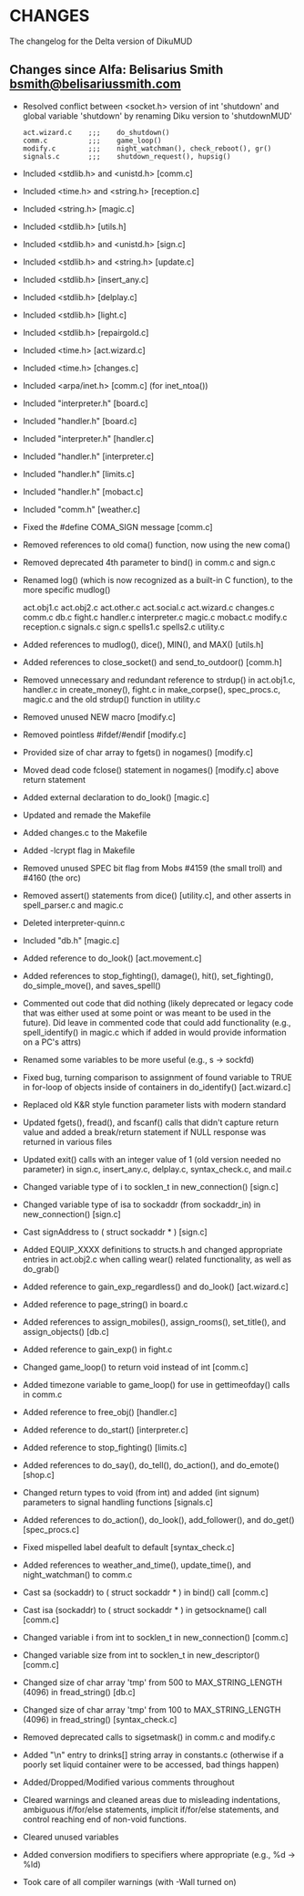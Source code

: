 # CHANGES
The changelog for the Delta version of DikuMUD

## Changes since Alfa:   Belisarius Smith <bsmith@belisariussmith.com>


- Resolved conflict between <socket.h> version of int 'shutdown' and
  global variable 'shutdown' by renaming Diku version to 'shutdownMUD'

      act.wizard.c    ;;;    do_shutdown()
      comm.c          ;;;    game_loop()
      modify.c        ;;;    night_watchman(), check_reboot(), gr()
      signals.c       ;;;    shutdown_request(), hupsig()

- Included <stdlib.h> and <unistd.h> [comm.c]

- Included <time.h> and <string.h>  [reception.c]

- Included <string.h> [magic.c]

- Included <stdlib.h> [utils.h]

- Included <stdlib.h> and <unistd.h> [sign.c]

- Included <stdlib.h> and <string.h> [update.c]

- Included <stdlib.h> [insert_any.c]

- Included <stdlib.h> [delplay.c]

- Included <stdlib.h> [light.c]

- Included <stdlib.h> [repairgold.c]

- Included <time.h>   [act.wizard.c]

- Included <time.h>   [changes.c]

- Included <arpa/inet.h>   [comm.c]   (for inet_ntoa())

- Included "interpreter.h" [board.c]

- Included "handler.h"     [board.c]

- Included "interpreter.h" [handler.c]

- Included "handler.h"     [interpreter.c]

- Included "handler.h"     [limits.c]

- Included "handler.h"     [mobact.c]

- Included "comm.h"        [weather.c]

- Fixed the #define COMA_SIGN message [comm.c]

- Removed references to old coma() function, now using the new coma()

- Removed deprecated 4th parameter to bind() in comm.c and sign.c

- Renamed log() (which is now recognized as a built-in C function), to
  the more specific mudlog()

     act.obj1.c
     act.obj2.c
     act.other.c
     act.social.c
     act.wizard.c
     changes.c
     comm.c
     db.c
     fight.c
     handler.c
     interpreter.c
     magic.c
     mobact.c
     modify.c
     reception.c
     signals.c
     sign.c
     spells1.c
     spells2.c
     utility.c

- Added references to mudlog(), dice(), MIN(), and MAX() [utils.h]

- Added references to close_socket() and send_to_outdoor() [comm.h]

- Removed unnecessary and redundant reference to strdup() in act.obj1.c,
  handler.c in create_money(), fight.c in make_corpse(), spec_procs.c, magic.c and the old strdup() function in utility.c

- Removed unused NEW macro [modify.c]

- Removed pointless #ifdef/#endif [modify.c]

- Provided size of char array to fgets() in nogames() [modify.c]

- Moved dead code fclose() statement in nogames() [modify.c] above return
  statement

- Added external declaration to do_look() [magic.c]

- Updated and remade the Makefile

- Added changes.c to the Makefile

- Added -lcrypt flag in Makefile

- Removed unused SPEC bit flag from Mobs #4159 (the small troll) and #4160 (the orc)

- Removed assert() statements from dice() [utility.c], and other asserts
  in spell_parser.c and magic.c

- Deleted interpreter-quinn.c

- Included "db.h" [magic.c]

- Added reference to do_look() [act.movement.c]

- Added references to stop_fighting(), damage(), hit(), set_fighting(),
  do_simple_move(), and saves_spell()

- Commented out code that did nothing (likely deprecated or legacy code that
  was either used at some point or was meant to be used in the future). Did
  leave in commented code that could add functionality (e.g., spell_identify()
  in magic.c which if added in would provide information on a PC's attrs)

- Renamed some variables to be more useful (e.g., s -> sockfd)

- Fixed bug, turning comparison to assignment of found variable to TRUE in
  for-loop of objects inside of containers in do_identify() [act.wizard.c]

- Replaced old K&R style function parameter lists with modern standard

- Updated fgets(), fread(), and fscanf() calls that didn't capture return
  value and added a break/return statement if NULL response was returned
  in various files

- Updated exit() calls with an integer value of 1 (old version
  needed no parameter) in sign.c, insert_any.c, delplay.c, syntax_check.c,
  and mail.c

- Changed variable type of i to socklen_t in new_connection() [sign.c]

- Changed variable type of isa to sockaddr (from sockaddr_in) in
  new_connection() [sign.c]

- Cast signAddress to ( struct sockaddr * ) [sign.c]

- Added EQUIP_XXXX definitions to structs.h and changed appropriate entries
  in act.obj2.c when calling wear() related functionality, as well as do_grab()

- Added reference to gain_exp_regardless() and do_look() [act.wizard.c]

- Added reference to page_string() in board.c

- Added references to assign_mobiles(), assign_rooms(), set_title(), and
  assign_objects() [db.c]

- Added reference to gain_exp() in fight.c

- Changed game_loop() to return void instead of int [comm.c]

- Added timezone variable to game_loop() for use in gettimeofday() calls
  in comm.c

- Added reference to free_obj() [handler.c]

- Added reference to do_start() [interpreter.c]

- Added reference to stop_fighting() [limits.c]

- Added references to do_say(), do_tell(), do_action(), and do_emote() [shop.c]

- Changed return types to void (from int) and added (int signum)
  parameters to signal handling functions [signals.c]

- Added references to do_action(), do_look(), add_follower(),
  and do_get() [spec_procs.c]

- Fixed mispelled label deafult to default [syntax_check.c]

- Added references to weather_and_time(), update_time(), and
  night_watchman() to comm.c

- Cast sa (sockaddr) to ( struct sockaddr * ) in bind() call [comm.c]

- Cast isa (sockaddr) to ( struct sockaddr * ) in getsockname() call [comm.c]

- Changed variable i from int to socklen_t in new_connection() [comm.c]

- Changed variable size from int to socklen_t in new_descriptor() [comm.c]

- Changed size of char array 'tmp' from 500 to MAX_STRING_LENGTH (4096) in
  fread_string() [db.c]

- Changed size of char array 'tmp' from 100 to MAX_STRING_LENGTH (4096) in
  fread_string() [syntax_check.c]

- Removed deprecated calls to sigsetmask() in comm.c and modify.c

- Added "\n" entry to drinks[] string array in constants.c (otherwise if
  a poorly set liquid container were to be accessed, bad things happen)

- Added/Dropped/Modified various comments throughout

- Cleared warnings and cleaned areas due to misleading indentations, ambiguous
  if/for/else statements, implicit if/for/else statements, and control reaching
  end of non-void functions.

- Cleared unused variables

- Added conversion modifiers to specifiers where appropriate (e.g., %d -> %ld)

- Took care of all compiler warnings (with -Wall turned on)
